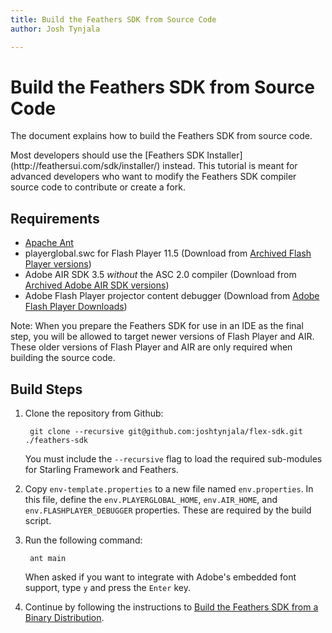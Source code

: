 ```yaml
---
title: Build the Feathers SDK from Source Code  
author: Josh Tynjala

---
```

# Build the Feathers SDK from Source Code

The document explains how to build the Feathers SDK from source code.

<aside class="warn">Most developers should use the [Feathers SDK Installer](http://feathersui.com/sdk/installer/) instead. This tutorial is meant for advanced developers who want to modify the Feathers SDK compiler source code to contribute or create a fork.</aside>

## Requirements

* [Apache Ant](http://ant.apache.org)
* playerglobal.swc for Flash Player 11.5 (Download from [Archived Flash Player versions](https://helpx.adobe.com/flash-player/kb/archived-flash-player-versions.html))
* Adobe AIR SDK 3.5 *without* the ASC 2.0 compiler (Download from [Archived Adobe AIR SDK versions](https://helpx.adobe.com/air/kb/archived-air-sdk-version.html))
* Adobe Flash Player projector content debugger (Download from [Adobe Flash Player Downloads](https://www.adobe.com/support/flashplayer/downloads.html))

Note: When you prepare the Feathers SDK for use in an IDE as the final step, you will be allowed to target newer versions of Flash Player and AIR. These older versions of Flash Player and AIR are only required when building the source code.

## Build Steps

1. Clone the repository from Github:

        git clone --recursive git@github.com:joshtynjala/flex-sdk.git ./feathers-sdk

    You must include the `--recursive` flag to load the required sub-modules for Starling Framework and Feathers.

1. Copy `env-template.properties` to a new file named `env.properties`. In this file, define the `env.PLAYERGLOBAL_HOME`, `env.AIR_HOME`, and `env.FLASHPLAYER_DEBUGGER` properties. These are required by the build script.

1. Run the following command:

        ant main

    When asked if you want to integrate with Adobe's embedded font support, type `y` and press the `Enter` key.

1. Continue by following the instructions to [Build the Feathers SDK from a Binary Distribution](build-binary-distribution.html).